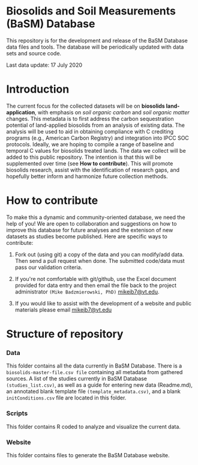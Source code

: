 # Biosolids and Soil Measurements (BaSM) Database

This repository is for the development and release of the BaSM Database data files and tools. The database will be periodically updated with data sets and source code.

Last data update: 17 July 2020

# Introduction


The current focus for the collected datasets will be on **biosolids land-application**, with emphasis on *soil organic carbon* and *soil organic matter* changes. This metadata is to first address the carbon sequestration potential of land-applied biosolids from an analysis of existing data. The analysis will be used to aid in obtaining compliance with C crediting programs (e.g., American Carbon Registry) and integration into IPCC SOC protocols. Ideally, we are hoping to compile a range of baseline and temporal C values for biosolids treated lands. The data we collect will be added to this public repository. The intention is that this will be supplemented over time (see **How to contribute**). This will promote biosolids research, assist with the identification of research gaps, and hopefully better inform and harmonize future collection methods.


# How to contribute


To make this a dynamic and community-oriented database, we need the help of you! We are open to collaboration and suggestions on how to improve this database for future analyses and the extenison of new datasets as studies become published. Here are specific ways to contribute:

1. Fork out (using git) a copy of the data and you can modify/add data. Then send a pull request when done. The submitted code/data must pass our validation criteria.

2. If you're not comfortable with git/github, use the Excel document provided for data entry and then email the file back to the project administrator `(Mike Badzmierowski, PhD)` mikejb7@vt.edu.

3. If you would like to assist with the development of a website and public materials please email mikejb7@vt.edu

# Structure of repository

### Data

This folder contains all the data currently in BaSM Database. There is a `biosolids-master-file.csv file` containing all metadata from gathered sources. A list of the studies currently in BaSM Database `(studies_list.csv)`, as well as a guide for entering new data (Readme.md), an annotated blank template file `(template_metadata.csv)`, and a blank `initConditions.csv` file are located in this folder.

### Scripts

This folder contains R coded to analyze and visualize the current data.

### Website

This folder contains files to generate the BaSM Database website.
